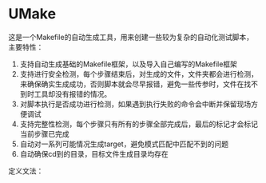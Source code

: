 # UMake

这是一个Makefile的自动生成工具，用来创建一些较为复杂的自动化测试脚本，主要特性：

1. 支持自动生成基础的Makefile框架，以及导入自己编写的Makefile框架
2. 支持进行安全检测，每个步骤结束后，对生成的文件，文件夹都会进行检测，来确保确实生成成功，否则脚本就会尽早报错，避免一些传参时，文件在找不到时工具却没有报错的情况。
3. 对脚本执行是否成功进行检测，如果遇到执行失败的命令会中断并保留现场方便调试
4. 支持完整性检测，每个步骤只有所有的步骤全部完成后，最后的标记才会标记当前步骤已完成
5. 自动对一系列可能情况生成target，避免模式匹配中匹配不到的问题
6. 自动确保cd到的目录，目标文件生成目录均存在

定义文法：

